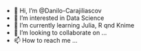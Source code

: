 - 👋 Hi, I’m @Danilo-Carajiliascov
- 👀 I’m interested in Data Science
- 🌱 I’m currently learning Julia, R qnd Knime
- 💞️ I’m looking to collaborate on ...
- 📫 How to reach me ...

<!---
Danilo-Carajiliascov/Danilo-Carajiliascov is a ✨ special ✨ repository because its `README.md` (this file) appears on your GitHub profile.
You can click the Preview link to take a look at your changes.
--->
